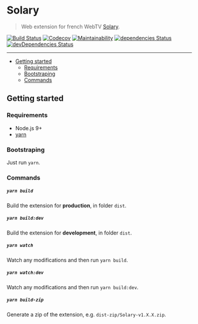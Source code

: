 # Solary

> Web extension for french WebTV [Solary](https://www.solary.fr).

[![Build Status](https://travis-ci.org/Kocal-Web-Extensions/Solary.svg?branch=master)](https://travis-ci.org/Kocal-Web-Extensions/Solary)
[![Codecov](https://codecov.io/gh/Kocal-Web-Extensions/Solary/branch/1.6/graph/badge.svg)](https://codecov.io/gh/Kocal-Web-Extensions/Solary)
[![Maintainability](https://api.codeclimate.com/v1/badges/5cf66d0765fc3f806a25/maintainability)](https://codeclimate.com/github/Kocal-Web-Extensions/Solary/maintainability)
[![dependencies Status](https://david-dm.org/Kocal-Web-Extensions/Solary/status.svg)](https://david-dm.org/Kocal-Web-Extensions/Solary)
[![devDependencies Status](https://david-dm.org/Kocal-Web-Extensions/Solary/dev-status.svg)](https://david-dm.org/Kocal-Web-Extensions/Solary?type=dev)

---

- [Getting started](#getting-started)
  - [Requirements](#requirements)
  - [Bootstraping](#bootstraping)
  - [Commands](#commands)

## Getting started

### Requirements

- Node.js 9+
- [yarn](https://yarnpkg.com/lang/en/docs/install/)

### Bootstraping

Just run `yarn`.

### Commands

##### `yarn build`

Build the extension for **production**, in folder `dist`.

##### `yarn build:dev`

Build the extension for **development**, in folder `dist`.

##### `yarn watch`

Watch any modifications and then run `yarn build`.

##### `yarn watch:dev`

Watch any modifications and then run `yarn build:dev`.

##### `yarn build-zip`

Generate a zip of the extension, e.g. `dist-zip/Solary-v1.X.X.zip`.
